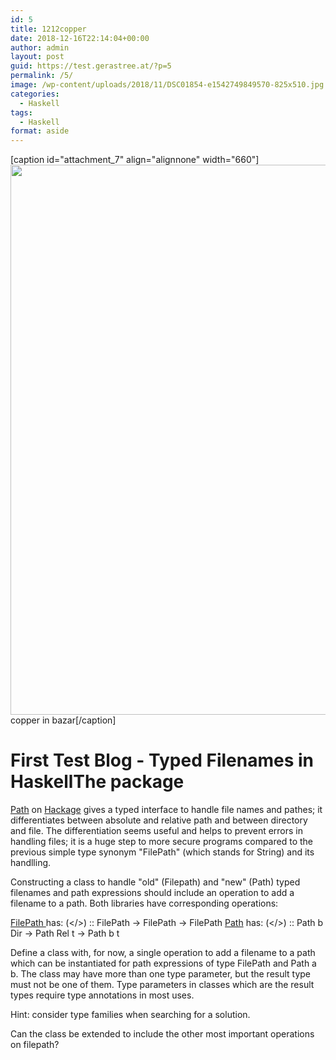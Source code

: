 ```yaml
---
id: 5
title: 1212copper
date: 2018-12-16T22:14:04+00:00
author: admin
layout: post
guid: https://test.gerastree.at/?p=5
permalink: /5/
image: /wp-content/uploads/2018/11/DSC01854-e1542749849570-825x510.jpg
categories:
  - Haskell
tags:
  - Haskell
format: aside
---
```

[caption id="attachment_7" align="alignnone" width="660"]<img class="size-large wp-image-7" src="https://test.gerastree.at/wp-content/uploads/2018/11/DSC01854-e1542749849570-768x1024.jpg" alt="" width="660" height="880"> copper in bazar[/caption]
<h1>First Test Blog - Typed Filenames in HaskellThe package</h1>
<a href="https://hackage.haskell.org/package/path">Path</a>&nbsp;on&nbsp;<a href="https://hackage.haskell.org">Hackage</a>&nbsp;gives a typed interface to handle file names and pathes; it differentiates between absolute and relative path and between directory and file. The differentiation seems useful and helps to prevent errors in handling files; it is a huge step to more secure programs compared to the previous simple type synonym "FilePath" (which stands for String) and its handlling.

Constructing a class to handle "old" (Filepath) and "new" (Path) typed filenames and path expressions should include an operation to add a filename to a path. Both libraries have corresponding operations:

<a href="https://hackage.haskell.org/package/filepath-1.4.1.2/docs/System-FilePath-Posix.html">FilePath&nbsp;</a>has:
(&lt;/&gt;) :: FilePath -&gt; FilePath -&gt; FilePath
<a href="https://hackage.haskell.org/package/path-0.5.13/docs/Path.html">Path</a> has:
(&lt;/&gt;) :: Path b Dir -&gt; Path Rel t -&gt; Path b t

Define a class with, for now, a single operation to add a filename to a path which can be instantiated for path expressions of type FilePath and Path a b. The class may have more than one type parameter, but the result type must not be one of them. Type parameters in classes which are the result types require type annotations in most uses.

Hint: consider type families when searching for a solution.

Can the class be extended to include the other most important operations on filepath?